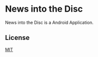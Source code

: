# News into the Disc

News into the Disc is a Android Application.

## License
[MIT](https://choosealicense.com/licenses/mit/)